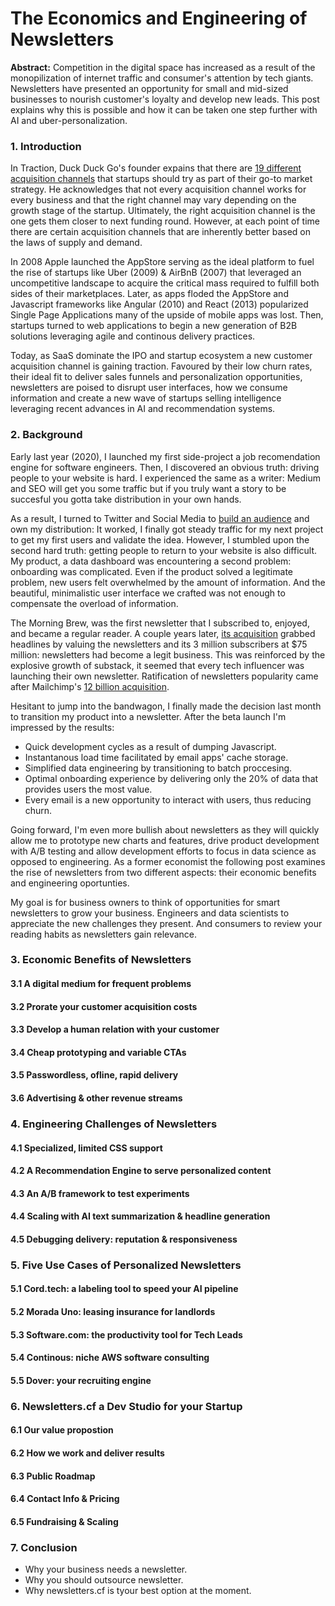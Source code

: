 # The Economics and Engineering of Newsletters

**Abstract:** Competition in the digital space has increased as a result of the monopilization of internet traffic and consumer's attention by tech giants. Newsletters have presented an opportunity for small and mid-sized businesses to nourish customer's loyalty and develop new leads. This post explains why this is possible and how it can be taken one step further with AI and uber-personalization.


### 1. Introduction

In Traction, Duck Duck Go's founder expains that there are [19 different acquisition channels](https://zapier.com/blog/acquire-customers/) that startups should try as part of their go-to market strategy. He acknowledges that not every acquisition channel works for every business and that the right channel may vary depending on the growth stage of the startup. Ultimately, the right acquisition channel is the one gets them closer to next funding round. However, at each point of time there are certain acquisition channels that are inherently better based on the laws of supply and demand. 

In 2008 Apple launched the AppStore serving as the ideal platform to fuel the rise of startups like Uber (2009) & AirBnB (2007) that leveraged an uncompetitive landscape to acquire the critical mass required to fulfill both sides of their marketplaces. Later, as apps floded the AppStore and Javascript frameworks like Angular (2010) and React (2013) popularized Single Page Applications many of the upside of mobile apps was lost. Then, startups turned to web applications to begin a new generation of B2B solutions leveraging agile and continous delivery practices.

Today, as SaaS dominate the IPO and startup ecosystem a new customer acquisition channel is gaining traction. Favoured by their low churn rates, their ideal fit to deliver sales funnels and personalization opportunities, newsletters are poised to disrupt user interfaces, how we consume information and create a new wave of startups selling intelligence leveraging recent advances in AI and recommendation systems.


### 2. Background

Early last year (2020), I launched my first side-project a job recomendation engine for software engineers. Then, I discovered an obvious truth: driving people to your website is hard. I experienced the same as a writer: Medium and SEO will get you some traffic but if you truly want a story to be succesful you gotta take distribution in your own hands.

As a result, I turned to Twitter and Social Media to [build an audience]() and own my distribution: It worked, I finally got steady traffic for my next project to get my first users and validate the idea. However, I stumbled upon the second hard truth: getting people to return to your website is also difficult. My product, a data dashboard was encountering a second problem: onboarding was complicated. Even if the product solved a legitimate problem, new users felt overwhelmed by the amount of information. And the beautiful, minimalistic user interface we crafted was not enough to compensate the overload of information.

The Morning Brew, was the first newsletter that I subscribed to, enjoyed, and became a regular reader. A couple years later, [its acquisition](https://www.axios.com/insider-inc-buys-majority-stake-morning-brew-e6ec0673-4354-4bc7-9feb-e0b149508c9a.html) grabbed headlines by valuing the newsletters and its 3 million subscribers at $75 million: newsletters had become a legit business. This was reinforced by the explosive growth of substack, it seemed that every tech influencer was launching their own newsletter. Ratification of newsletters popularity came after Mailchimp's [12 billion acquisition](https://techcrunch.com/2021/09/14/intuits-12b-mailchimp-acquisition-is-about-expanding-its-small-business-focus/). 

Hesitant to jump into the bandwagon, I finally made the decision last month to transition my product into a newsletter. After the beta launch I'm impressed by the results: 
* Quick development cycles as a result of dumping Javascript.
* Instantanous load time facilitated by email apps' cache storage.
* Simplified data engineering by transitioning to batch proccesing.
* Optimal onboarding experience by delivering only the 20% of data that provides users the most value.
* Every email is a new opportunity to interact with users, thus reducing churn.

Going forward, I'm even more bullish about newsletters as they will quickly allow me to prototype new charts and features, drive product development with A/B testing and allow development efforts to focus in data science as opposed to engineering. As a former economist the following post examines the rise of newsletters from two different aspects: their economic benefits and engineering oportunties. 

My goal is for business owners to think of opportunities for smart newsletters to grow your business. Engineers and data scientists to appreciate the new challenges they present. And consumers to review your reading habits as newsletters gain relevance.


### 3. Economic Benefits of Newsletters

#### 3.1 A digital medium for frequent problems
#### 3.2 Prorate your customer acquisition costs
#### 3.3 Develop a human relation with your customer
#### 3.4 Cheap prototyping and variable CTAs
#### 3.5 Passwordless, ofline, rapid delivery
#### 3.6 Advertising & other revenue streams


### 4. Engineering Challenges of Newsletters

#### 4.1 Specialized, limited CSS support
#### 4.2 A Recommendation Engine to serve personalized content
#### 4.3 An A/B framework to test experiments
#### 4.4 Scaling with AI text summarization & headline generation
#### 4.5 Debugging delivery: reputation & responsiveness


### 5. Five Use Cases of Personalized Newsletters

#### 5.1 Cord.tech: a labeling tool to speed your AI pipeline
#### 5.2 Morada Uno: leasing insurance for landlords
#### 5.3 Software.com: the productivity tool for Tech Leads
#### 5.4 Continous: niche AWS software consulting
#### 5.5 Dover: your recruiting engine


### 6. Newsletters.cf a Dev Studio for your Startup 

#### 6.1 Our value propostion
#### 6.2 How we work and deliver results
#### 6.3 Public Roadmap
#### 6.4 Contact Info & Pricing
#### 6.5 Fundraising & Scaling


### 7. Conclusion

* Why your business needs a newsletter.
* Why you should outsource newsletter.
* Why newsletters.cf is tyour best option at the moment.


